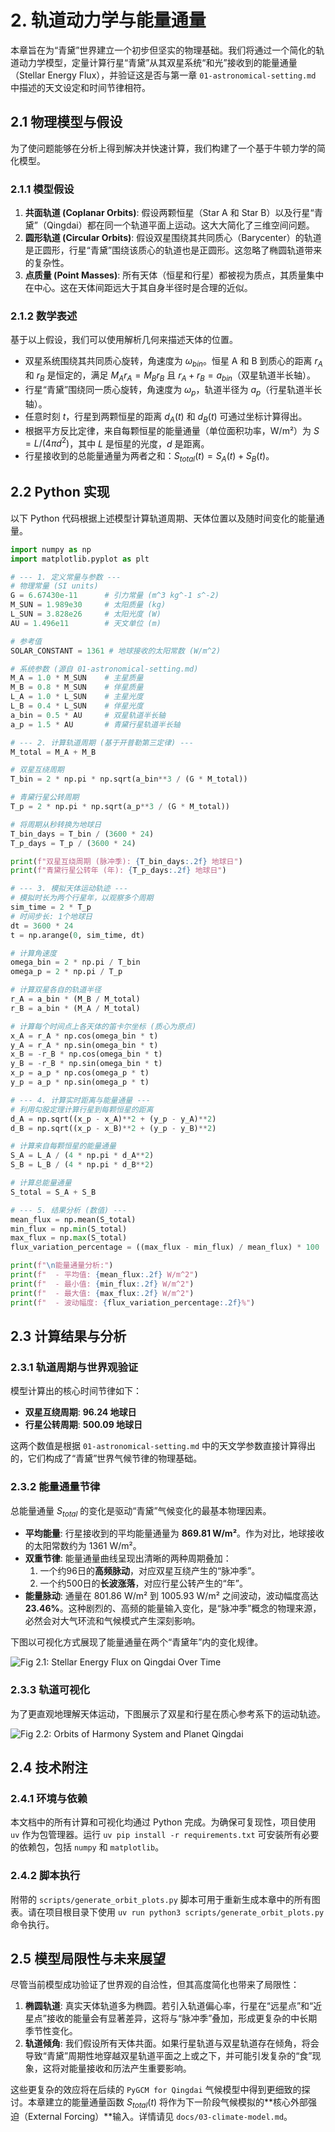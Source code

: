 # 2. 轨道动力学与能量通量

本章旨在为“青黛”世界建立一个初步但坚实的物理基础。我们将通过一个简化的轨道动力学模型，定量计算行星“青黛”从其双星系统“和光”接收到的能量通量（Stellar Energy Flux），并验证这是否与第一章 `01-astronomical-setting.md` 中描述的天文设定和时间节律相符。

## 2.1 物理模型与假设

为了使问题能够在分析上得到解决并快速计算，我们构建了一个基于牛顿力学的简化模型。

### 2.1.1 模型假设

1.  **共面轨道 (Coplanar Orbits)**: 假设两颗恒星（Star A 和 Star B）以及行星“青黛”（Qingdai）都在同一个轨道平面上运动。这大大简化了三维空间问题。
2.  **圆形轨道 (Circular Orbits)**: 假设双星围绕其共同质心（Barycenter）的轨道是正圆形，行星“青黛”围绕该质心的轨道也是正圆形。这忽略了椭圆轨道带来的复杂性。
3.  **点质量 (Point Masses)**: 所有天体（恒星和行星）都被视为质点，其质量集中在中心。这在天体间距远大于其自身半径时是合理的近似。

### 2.1.2 数学表述

基于以上假设，我们可以使用解析几何来描述天体的位置。

-   双星系统围绕其共同质心旋转，角速度为 $\omega_{bin}$。恒星 A 和 B 到质心的距离 $r_A$ 和 $r_B$ 是恒定的，满足 $M_A r_A = M_B r_B$ 且 $r_A + r_B = a_{bin}$（双星轨道半长轴）。
-   行星“青黛”围绕同一质心旋转，角速度为 $\omega_p$，轨道半径为 $a_p$（行星轨道半长轴）。
-   任意时刻 $t$，行星到两颗恒星的距离 $d_A(t)$ 和 $d_B(t)$ 可通过坐标计算得出。
-   根据平方反比定律，来自每颗恒星的能量通量（单位面积功率，W/m²）为 $S = L / (4\pi d^2)$，其中 $L$ 是恒星的光度，$d$ 是距离。
-   行星接收到的总能量通量为两者之和：$S_{total}(t) = S_A(t) + S_B(t)$。

## 2.2 Python 实现

以下 Python 代码根据上述模型计算轨道周期、天体位置以及随时间变化的能量通量。

```python
import numpy as np
import matplotlib.pyplot as plt

# --- 1. 定义常量与参数 ---
# 物理常量 (SI units)
G = 6.67430e-11      # 引力常量 (m^3 kg^-1 s^-2)
M_SUN = 1.989e30     # 太阳质量 (kg)
L_SUN = 3.828e26     # 太阳光度 (W)
AU = 1.496e11        # 天文单位 (m)

# 参考值
SOLAR_CONSTANT = 1361 # 地球接收的太阳常数 (W/m^2)

# 系统参数 (源自 01-astronomical-setting.md)
M_A = 1.0 * M_SUN    # 主星质量
M_B = 0.8 * M_SUN    # 伴星质量
L_A = 1.0 * L_SUN    # 主星光度
L_B = 0.4 * L_SUN    # 伴星光度
a_bin = 0.5 * AU     # 双星轨道半长轴
a_p = 1.5 * AU       # 青黛行星轨道半长轴

# --- 2. 计算轨道周期 (基于开普勒第三定律) ---
M_total = M_A + M_B

# 双星互绕周期
T_bin = 2 * np.pi * np.sqrt(a_bin**3 / (G * M_total))

# 青黛行星公转周期
T_p = 2 * np.pi * np.sqrt(a_p**3 / (G * M_total))

# 将周期从秒转换为地球日
T_bin_days = T_bin / (3600 * 24)
T_p_days = T_p / (3600 * 24)

print(f"双星互绕周期 (脉冲季): {T_bin_days:.2f} 地球日")
print(f"青黛行星公转年 (年): {T_p_days:.2f} 地球日")

# --- 3. 模拟天体运动轨迹 ---
# 模拟时长为两个行星年，以观察多个周期
sim_time = 2 * T_p
# 时间步长: 1个地球日
dt = 3600 * 24
t = np.arange(0, sim_time, dt)

# 计算角速度
omega_bin = 2 * np.pi / T_bin
omega_p = 2 * np.pi / T_p

# 计算双星各自的轨道半径
r_A = a_bin * (M_B / M_total)
r_B = a_bin * (M_A / M_total)

# 计算每个时间点上各天体的笛卡尔坐标 (质心为原点)
x_A = r_A * np.cos(omega_bin * t)
y_A = r_A * np.sin(omega_bin * t)
x_B = -r_B * np.cos(omega_bin * t)
y_B = -r_B * np.sin(omega_bin * t)
x_p = a_p * np.cos(omega_p * t)
y_p = a_p * np.sin(omega_p * t)

# --- 4. 计算实时距离与能量通量 ---
# 利用勾股定理计算行星到每颗恒星的距离
d_A = np.sqrt((x_p - x_A)**2 + (y_p - y_A)**2)
d_B = np.sqrt((x_p - x_B)**2 + (y_p - y_B)**2)

# 计算来自每颗恒星的能量通量
S_A = L_A / (4 * np.pi * d_A**2)
S_B = L_B / (4 * np.pi * d_B**2)

# 计算总能量通量
S_total = S_A + S_B

# --- 5. 结果分析 (数值) ---
mean_flux = np.mean(S_total)
min_flux = np.min(S_total)
max_flux = np.max(S_total)
flux_variation_percentage = ((max_flux - min_flux) / mean_flux) * 100

print(f"\n能量通量分析:")
print(f"  - 平均值: {mean_flux:.2f} W/m^2")
print(f"  - 最小值: {min_flux:.2f} W/m^2")
print(f"  - 最大值: {max_flux:.2f} W/m^2")
print(f"  - 波动幅度: {flux_variation_percentage:.2f}%")
```

## 2.3 计算结果与分析

### 2.3.1 轨道周期与世界观验证

模型计算出的核心时间节律如下：

-   **双星互绕周期**: **96.24 地球日**
-   **行星公转周期**: **500.09 地球日**

这两个数值是根据 `01-astronomical-setting.md` 中的天文学参数直接计算得出的，它们构成了“青黛”世界气候节律的物理基础。

### 2.3.2 能量通量节律

总能量通量 $S_{total}$ 的变化是驱动“青黛”气候变化的最基本物理因素。

-   **平均能量**: 行星接收到的平均能量通量为 **869.81 W/m²**。作为对比，地球接收的太阳常数约为 1361 W/m²。
-   **双重节律**: 能量通量曲线呈现出清晰的两种周期叠加：
    1.  一个约96日的**高频脉动**，对应双星互绕产生的“脉冲季”。
    2.  一个约500日的**长波涨落**，对应行星公转产生的“年”。
-   **能量脉动**: 通量在 801.86 W/m² 到 1005.93 W/m² 之间波动，波动幅度高达 **23.46%**。这种剧烈的、高频的能量输入变化，是“脉冲季”概念的物理来源，必然会对大气环流和气候模式产生深刻影响。

下图以可视化方式展现了能量通量在两个“青黛年”内的变化规律。

![Fig 2.1: Stellar Energy Flux on Qingdai Over Time](./images/02-flux-over-time.png)

### 2.3.3 轨道可视化

为了更直观地理解天体运动，下图展示了双星和行星在质心参考系下的运动轨迹。

![Fig 2.2: Orbits of Harmony System and Planet Qingdai](./images/02-orbital-paths.png)

## 2.4 技术附注

### 2.4.1 环境与依赖

本文档中的所有计算和可视化均通过 Python 完成。为确保可复现性，项目使用 `uv` 作为包管理器。运行 `uv pip install -r requirements.txt` 可安装所有必要的依赖包，包括 `numpy` 和 `matplotlib`。

### 2.4.2 脚本执行

附带的 `scripts/generate_orbit_plots.py` 脚本可用于重新生成本章中的所有图表。请在项目根目录下使用 `uv run python3 scripts/generate_orbit_plots.py` 命令执行。

## 2.5 模型局限性与未来展望

尽管当前模型成功验证了世界观的自洽性，但其高度简化也带来了局限性：

1.  **椭圆轨道**: 真实天体轨道多为椭圆。若引入轨道偏心率，行星在“远星点”和“近星点”接收的能量会有显著差异，这将与“脉冲季”叠加，形成更复杂的中长期季节性变化。
2.  **轨道倾角**: 我们假设所有天体共面。如果行星轨道与双星轨道存在倾角，将会导致“青黛”周期性地穿越双星轨道平面之上或之下，并可能引发复杂的“食”现象，这将对能量接收和历法产生重要影响。

这些更复杂的效应将在后续的 `PyGCM for Qingdai` 气候模型中得到更细致的探讨。本章建立的能量通量函数 $S_{total}(t)$ 将作为下一阶段气候模拟的**核心外部强迫（External Forcing）**输入。详情请见 `docs/03-climate-model.md`。
